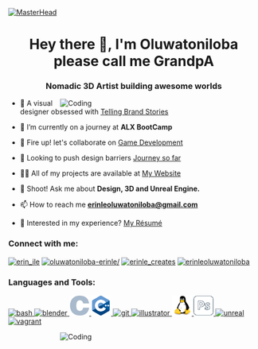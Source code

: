 [![MasterHead](https://cdn.myportfolio.com/22a98f0b-1b33-4dd5-a6b1-fbef71561c93/4e00776b-6d29-44c0-9c1c-1444d72d5bf2_rw_1920.png?h=c320958b601c8dbbe231aa440847b23c)](https://https://oluwatoniloba.myportfolio.com)
<h1 align="center">Hey there 👋, I'm Oluwatoniloba please call me GrandpA </h1>
<h3 align="center">Nomadic 3D Artist building awesome worlds </h3>
<img align="right" alt="Coding" width="400" src="https://cdn.dribbble.com/users/729829/screenshots/2712522/galshir.gif">

- 🔭 A visual designer obsessed with [Telling Brand Stories](callmegrandpa.framer.website)

- 🌱 I’m currently on a journey at **ALX BootCamp**

- 👯 Fire up! let's collaborate on [Game Development](callmegrandpa.framer.website)

- 🤝 Looking to push design barriers [Journey so far](https://www.linkedin.com/in/oluwatoniloba-erinle/)

- 👨‍💻 All of my projects are available at [My Website](callmegrandpa.framer.website)

- 💬 Shoot! Ask me about **Design, 3D and Unreal Engine.**

- 📫 How to reach me **erinleoluwatoniloba@gmail.com**

- 📄 Interested in my experience? [My Résumé](callmegrandpa.framer.website)

<h3 align="left">Connect with me:</h3>
<p align="left">
<a href="https://twitter.com/erin_ile" target="blank"><img align="center" src="https://raw.githubusercontent.com/rahuldkjain/github-profile-readme-generator/master/src/images/icons/Social/twitter.svg" alt="erin_ile" height="30" width="40" /></a>
<a href="https://linkedin.com/in/oluwatoniloba-erinle/" target="blank"><img align="center" src="https://raw.githubusercontent.com/rahuldkjain/github-profile-readme-generator/master/src/images/icons/Social/linked-in-alt.svg" alt="oluwatoniloba-erinle/" height="30" width="40" /></a>
<a href="https://instagram.com/erinle_creates" target="blank"><img align="center" src="https://raw.githubusercontent.com/rahuldkjain/github-profile-readme-generator/master/src/images/icons/Social/instagram.svg" alt="erinle_creates" height="30" width="40" /></a>
<a href="https://www.behance.net/erinleoluwatoniloba" target="blank"><img align="center" src="https://raw.githubusercontent.com/rahuldkjain/github-profile-readme-generator/master/src/images/icons/Social/behance.svg" alt="erinleoluwatoniloba" height="30" width="40" /></a>
</p>

<h3 align="left">Languages and Tools:</h3>
<p align="left"> <a href="https://www.gnu.org/software/bash/" target="_blank" rel="noreferrer"> <img src="https://www.vectorlogo.zone/logos/gnu_bash/gnu_bash-icon.svg" alt="bash" width="40" height="40"/> </a> <a href="https://www.blender.org/" target="_blank" rel="noreferrer"> <img src="https://download.blender.org/branding/community/blender_community_badge_white.svg" alt="blender" width="40" height="40"/> </a> <a href="https://www.cprogramming.com/" target="_blank" rel="noreferrer"> <img src="https://raw.githubusercontent.com/devicons/devicon/master/icons/c/c-original.svg" alt="c" width="40" height="40"/> </a> <a href="https://www.w3schools.com/cpp/" target="_blank" rel="noreferrer"> <img src="https://raw.githubusercontent.com/devicons/devicon/master/icons/cplusplus/cplusplus-original.svg" alt="cplusplus" width="40" height="40"/> </a> <a href="https://git-scm.com/" target="_blank" rel="noreferrer"> <img src="https://www.vectorlogo.zone/logos/git-scm/git-scm-icon.svg" alt="git" width="40" height="40"/> </a> <a href="https://www.adobe.com/products/illustrator.html" target="_blank" rel="noreferrer"> <img src="https://www.vectorlogo.zone/logos/adobe_illustrator/adobe_illustrator-icon.svg" alt="illustrator" width="40" height="40"/> </a> <a href="https://www.linux.org/" target="_blank" rel="noreferrer"> <img src="https://raw.githubusercontent.com/devicons/devicon/master/icons/linux/linux-original.svg" alt="linux" width="40" height="40"/> </a> <a href="https://www.photoshop.com/en" target="_blank" rel="noreferrer"> <img src="https://raw.githubusercontent.com/devicons/devicon/master/icons/photoshop/photoshop-line.svg" alt="photoshop" width="40" height="40"/> </a> <a href="https://unrealengine.com/" target="_blank" rel="noreferrer"> <img src="https://raw.githubusercontent.com/kenangundogan/fontisto/036b7eca71aab1bef8e6a0518f7329f13ed62f6b/icons/svg/brand/unreal-engine.svg" alt="unreal" width="40" height="40"/> </a> <a href="https://www.vagrantup.com/" target="_blank" rel="noreferrer"> <img src="https://www.vectorlogo.zone/logos/vagrantup/vagrantup-icon.svg" alt="vagrant" width="40" height="40"/> </a> </p>

<p><img align="right" alt="Coding" width="400"src="https://github-readme-stats.vercel.app/api/top-langs?username=oluwatooniloba&show_icons=true&locale=en&layout=gradient" alt="oluwatooniloba" /></p>




<!--
**Oluwatooniloba/Oluwatooniloba** is a ✨ _special_ ✨ repository because its `README.md` (this file) appears on your GitHub profile.

Here are some ideas to get you started:

- 🔭 I’m currently working on ...
- 🌱 I’m currently learning ...
- 👯 I’m looking to collaborate on ...
- 🤔 I’m looking for help with ...
- 💬 Ask me about ...
- 📫 How to reach me: ...
- 😄 Pronouns: ...
- ⚡ Fun fact: ...
-->
